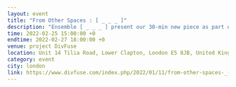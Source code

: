 ```yaml
---
layout: event
title: "From Other Spaces : [ _ _ _ ]"
description: "Ensemble [ _ _ _ ] present our 30-min new piece as part of the Sound Archive series at DivFuse"
time: 2022-02-25 15:00:00 +0
endtime: 2022-02-27 18:00:00 +0
venue: project DivFuse
location: Unit 14 Tilia Road, Lower Clapton, London E5 8JB, United Kingdom
category: event
city: london
link: https://www.divfuse.com/index.php/2022/01/11/from-other-spaces-_-_-_/
---
```

